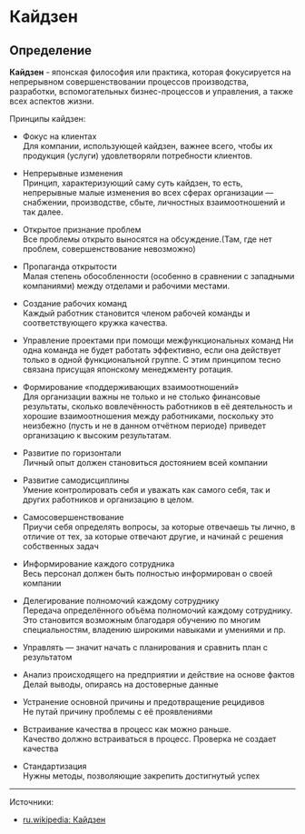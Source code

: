 # Кайдзен

## Определение

**Кайдзен** - японская философия или практика, которая фокусируется на непрерывном совершенствовании процессов производства, разработки, вспомогательных бизнес-процессов и управления, а также всех аспектов жизни.

Принципы кайдзен:

- Фокус на клиентах  
  Для компании, использующей кайдзен, важнее всего, чтобы их продукция (услуги) удовлетворяли потребности клиентов.

- Непрерывные изменения  
  Принцип, характеризующий саму суть кайдзен, то есть, непрерывные малые изменения во всех сферах организации — снабжении, производстве, сбыте, личностных взаимоотношений и так далее.

- Открытое признание проблем  
  Все проблемы открыто выносятся на обсуждение.(Там, где нет проблем, совершенствование невозможно)

- Пропаганда открытости  
  Малая степень обособленности (особенно в сравнении с западными компаниями) между отделами и рабочими местами.

- Создание рабочих команд  
  Каждый работник становится членом рабочей команды и соответствующего кружка качества.

- Управление проектами при помощи межфункциональных команд
  Ни одна команда не будет работать эффективно, если она действует только в одной функциональной группе. С этим принципом тесно связана присущая японскому менеджменту ротация.

- Формирование «поддерживающих взаимоотношений»  
  Для организации важны не только и не столько финансовые результаты, сколько вовлечённость работников в её деятельность и хорошие взаимоотношения между работниками, поскольку это неизбежно (пусть и не в данном отчётном периоде) приведет организацию к высоким результатам.

- Развитие по горизонтали  
  Личный опыт должен становиться достоянием всей компании

- Развитие самодисциплины  
  Умение контролировать себя и уважать как самого себя, так и других работников и организацию в целом.

- Самосовершенствование  
  Приучи себя определять вопросы, за которые отвечаешь ты лично, в отличие от тех, за которые отвечают другие, и начинай с решения собственных задач

- Информирование каждого сотрудника  
  Весь персонал должен быть полностью информирован о своей компании

- Делегирование полномочий каждому сотруднику  
  Передача определённого объёма полномочий каждому сотруднику. Это становится возможным благодаря обучению по многим специальностям, владению широкими навыками и умениями и пр.

- Управлять — значит начать с планирования и сравнить план с результатом

- Анализ происходящего на предприятии и действие на основе фактов  
  Делай выводы, опираясь на достоверные данные

- Устранение основной причины и предотвращение рецидивов  
  Не путай причину проблемы с её проявлениями

- Встраивание качества в процесс как можно раньше.  
  Качество должно встраиваться в процесс. Проверка не создает качества

- Стандартизация  
  Нужны методы, позволяющие закрепить достигнутый успех

---
Источники:

- [ru.wikipedia: Кайдзен](https://ru.wikipedia.org/wiki/Кайдзен)
